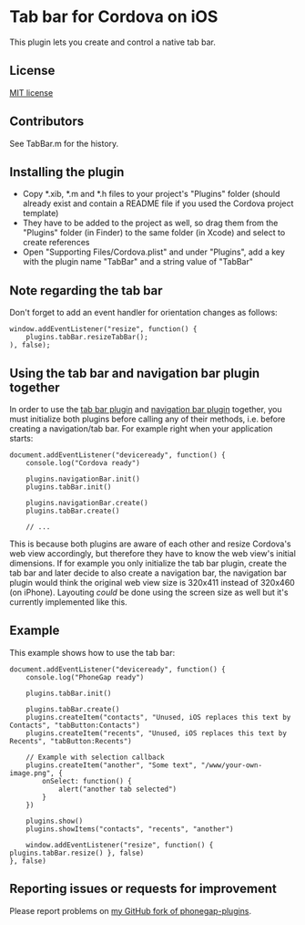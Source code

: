 Tab bar for Cordova on iOS
==========================

This plugin lets you create and control a native tab bar.

License
-------

[MIT license](http://www.opensource.org/licenses/mit-license.html)

Contributors
------------

See TabBar.m for the history.

Installing the plugin
---------------------

- Copy *.xib, *.m and *.h files to your project's "Plugins" folder (should already exist and contain a README file if you used the Cordova project template)
- They have to be added to the project as well, so drag them from the "Plugins" folder (in Finder) to the same folder (in Xcode) and select to create references
- Open "Supporting Files/Cordova.plist" and under "Plugins", add a key with the plugin name "TabBar" and a string value of "TabBar"

Note regarding the tab bar
--------------------------

Don't forget to add an event handler for orientation changes as follows:

    window.addEventListener("resize", function() {
        plugins.tabBar.resizeTabBar();
    ), false);

Using the tab bar and navigation bar plugin together
----------------------------------------------------

In order to use the [tab bar plugin](https://github.com/AndiDog/phonegap-plugins/tree/master/iOS/TabBar) and [navigation bar plugin](https://github.com/AndiDog/phonegap-plugins/tree/master/iOS/NavigationBar) together, you must initialize both plugins before calling any of their methods, i.e. before creating a navigation/tab bar. For example right when your application starts:

    document.addEventListener("deviceready", function() {
        console.log("Cordova ready")

        plugins.navigationBar.init()
        plugins.tabBar.init()

        plugins.navigationBar.create()
        plugins.tabBar.create()

        // ...

This is because both plugins are aware of each other and resize Cordova's web view accordingly, but therefore they have to know the web view's initial dimensions. If for example you only initialize the tab bar plugin, create the tab bar and later decide to also create a navigation bar, the navigation bar plugin would think the original web view size is 320x411 instead of 320x460 (on iPhone). Layouting *could* be done using the screen size as well but it's currently implemented like this.

Example
-------

This example shows how to use the tab bar:

    document.addEventListener("deviceready", function() {
        console.log("PhoneGap ready")

        plugins.tabBar.init()

        plugins.tabBar.create()
        plugins.createItem("contacts", "Unused, iOS replaces this text by Contacts", "tabButton:Contacts")
        plugins.createItem("recents", "Unused, iOS replaces this text by Recents", "tabButton:Recents")

        // Example with selection callback
        plugins.createItem("another", "Some text", "/www/your-own-image.png", {
            onSelect: function() {
                alert("another tab selected")
            }
        })

        plugins.show()
        plugins.showItems("contacts", "recents", "another")

        window.addEventListener("resize", function() { plugins.tabBar.resize() }, false)
    }, false)

Reporting issues or requests for improvement
--------------------------------------------

Please report problems on [my GitHub fork of phonegap-plugins](https://github.com/AndiDog/phonegap-plugins).